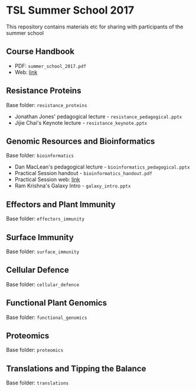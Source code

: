 # TSL Summer School 2017
This repository contains materials etc for sharing with participants of the summer school

## Course Handbook

  * PDF: `summer_school_2017.pdf`
  * Web: [link](teammaclean.github.io/summer_school_handbook/index.html)

## Resistance Proteins

Base folder: `resistance_proteins`

  * Jonathan Jones' pedagogical lecture - `resistance_pedagogical.pptx`
  * Jijie Chai's Keynote lecture - `resistance_keynote.pptx`

## Genomic Resources and Bioinformatics

Base folder: `bioinformatics`

  * Dan MacLean's pedagogical lecture - `bioinformatics_pedagogical.pptx`
  * Practical Session handout - `bioinformatics_handout.pdf`
  * Practical Session web: [link](danmaclean.github.io/summer_school_bioinfo/index.html)
  * Ram Krishna's Galaxy Intro - `galaxy_intro.pptx`

## Effectors and Plant Immunity

Base folder: `effectors_immunity`

## Surface Immunity

Base folder: `surface_immunity`

## Cellular Defence

Base folder: `cellular_defence`

## Functional Plant Genomics

Base folder: `functional_genomics`

## Proteomics

Base folder: `proteomics`

## Translations and Tipping the Balance

Base folder: `translations`
